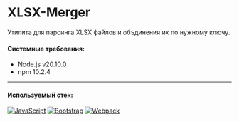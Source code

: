 # XLSX-Merger
Утилита для парсинга XLSX файлов и объдинения их по нужному ключу.

#### Системные требования:
- Node.js v20.10.0
- npm 10.2.4

---
#### Используемый стек:
[![JavaScript](https://img.shields.io/badge/JavaScript-F7DF1E?logo=javascript&logoColor=000&style=flat)](https://developer.mozilla.org/en-US/docs/Web/JavaScript)
[![Bootstrap](https://img.shields.io/badge/Bootstrap-712CF9?style=flat&logo=bootstrap&logoColor=white)](https://getbootstrap.com)
[![Webpack](https://img.shields.io/badge/Webpack-1A6BAC?style=flat&logo=webpack&logoColor=white)](https://en.wikipedia.org/wiki/RSS)